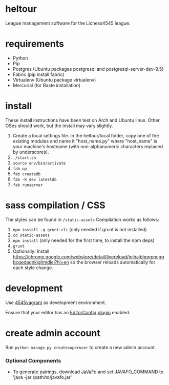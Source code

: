 # heltour
League management software for the Lichess4545 league.

# requirements
* Python
* Pip
* Postgres (Ubuntu packages postgresql and postgresql-server-dev-9.5)
* Fabric (pip install fabric)
* Virtualenv (Ubuntu package virtualenv)
* Mercurial (for Baste installation)

# install
These install instructions have been test on Arch and Ubuntu linux. Other OSes should work, but the install may vary slightly.

1. Create a local settings file. In the heltour/local folder, copy one of the existing modules and name it "host_name.py" where "host_name" is your machine's hostname (with non-alphanumeric characters replaced by underscores).
2. `./start.sh`
3. `source env/bin/activate`
4. `fab up`
5. `fab createdb`
6. `fab -R dev latestdb`
8. `fab runserver`

# sass compilation / CSS
The styles can be found in `/static-assets`
Compilation works as follows:
1. `npm install -g grunt-cli` (only needed if grunt is not installed)
2. `cd static-assets`
3. `npm install` (only needed for the first time, to install the npm deps)
4. `grunt`
5. Optionally: Install https://chrome.google.com/webstore/detail/livereload/jnihajbhpnppcggbcgedagnkighmdlei?hl=en so the browser reloads automatically for each style change.

# development
Use [4545vagrant](https://github.com/lakinwecker/4545vagrant) as development environment.

Ensure that your editor has an [EditorConfig plugin](https://editorconfig.org/#download) enabled.

# create admin account
Run `python manage.py createsuperuser` to create a new admin account.

### Optional Components
- To generate pairings, download [JaVaFo](http://www.rrweb.org/javafo/current/javafo.jar) and set JAVAFO_COMMAND to 'java -jar /path/to/javafo.jar'

